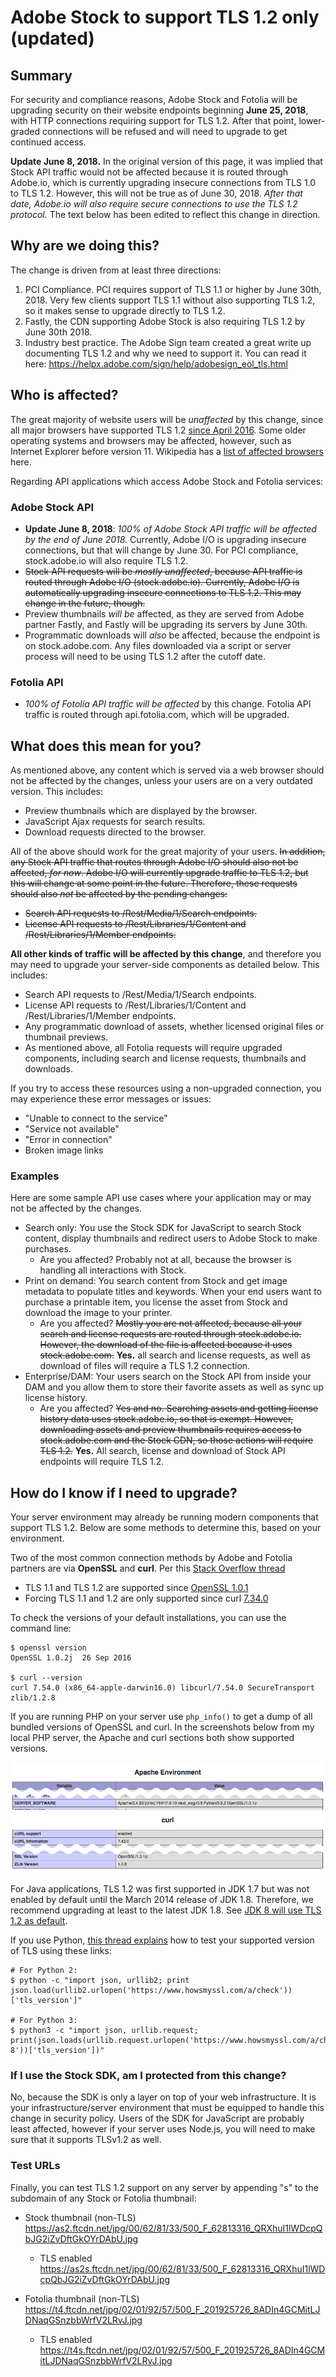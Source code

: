 # Adobe Stock to support TLS 1.2 only (updated)

## Summary
For security and compliance reasons, Adobe Stock and Fotolia will be upgrading security on their website endpoints beginning __June 25, 2018__, with HTTP connections requiring support for TLS 1.2. After that point, lower-graded connections will be refused and will need to upgrade to get continued access.

__Update June 8, 2018.__ In the original version of this page, it was implied that Stock API traffic would not be affected because it is routed through Adobe.io, which is currently upgrading insecure connections from TLS 1.0 to TLS 1.2. However, this will not be true as of June 30, 2018. _After that date, Adobe.io will also require secure connections to use the TLS 1.2 protocol._ The text below has been edited to reflect this change in direction.

## Why are we doing this?
The change is driven from at least three directions:
1. PCI Compliance. PCI requires support of TLS 1.1 or higher by June 30th, 2018. Very few clients support TLS 1.1 without also supporting TLS 1.2, so it makes sense to upgrade directly to TLS 1.2.
2. Fastly, the CDN supporting Adobe Stock is also requiring TLS 1.2 by June 30th 2018.
3. Industry best practice. The Adobe Sign team created a great write up documenting TLS 1.2 and why we need to support it. You can read it here: https://helpx.adobe.com/sign/help/adobesign_eol_tls.html

## Who is affected?
The great majority of website users will be _unaffected_ by this change, since all major browsers have supported TLS 1.2 [since April 2016](https://en.wikipedia.org/wiki/Transport_Layer_Security#Web_browsers). Some older operating systems and browsers may be affected, however, such as Internet Explorer before version 11. Wikipedia has a [list of affected browsers](https://en.wikipedia.org/wiki/Transport_Layer_Security#Web_browsers) here.

Regarding API applications which access Adobe Stock and Fotolia services:

### Adobe Stock API
+ __Update June 8, 2018__: _100% of Adobe Stock API traffic will be affected by the end of June 2018._ Currently, Adobe I/O is upgrading insecure connections, but that will change by June 30. For PCI compliance, stock.adobe.io will also require TLS 1.2.
+ ~~Stock API requests will be _mostly unaffected_, because API traffic is routed through Adobe I/O (stock.adobe.io). Currently, Adobe I/O is automatically upgrading insecure connections to TLS 1.2. This may change in the future, though.~~
+ Preview thumbnails _will be_ affected, as they are served from Adobe partner Fastly, and Fastly will be upgrading its servers by June 30th. 
+ Programmatic downloads will _also_ be affected, because the endpoint is on stock.adobe.com. Any files downloaded via a script or server process will need to be using TLS 1.2 after the cutoff date.

### Fotolia API
+ _100% of Fotolia API traffic will be affected_ by this change. Fotolia API traffic is routed through api.fotolia.com, which will be upgraded.

## What does this mean for you?
As mentioned above, any content which is served via a web browser should not be affected by the changes, unless your users are on a very outdated version. This includes:
+ Preview thumbnails which are displayed by the browser.
+ JavaScript Ajax requests for search results.
+ Download requests directed to the browser.

All of the above should work for the great majority of your users. ~~In addition, any Stock API traffic that routes through Adobe I/O should also not be affected, _for now_. Adobe I/O will currently upgrade traffic to TLS 1.2, but this will change at some point in the future. Therefore, these requests should also _not_ be affected by the pending changes:~~
+ ~~Search API requests to /Rest/Media/1/Search endpoints.~~
+ ~~License API requests to /Rest/Libraries/1/Content and /Rest/Libraries/1/Member endpoints.~~

__All other kinds of traffic will be affected by this change__, and therefore you may need to upgrade your server-side components as detailed below. This includes:

+ Search API requests to /Rest/Media/1/Search endpoints.
+ License API requests to /Rest/Libraries/1/Content and /Rest/Libraries/1/Member endpoints.
+ Any programmatic download of assets, whether licensed original files or thumbnail previews. 
+ As mentioned above, all Fotolia requests will require upgraded components, including search and license requests, thumbnails and downloads. 

If you try to access these resources using a non-upgraded connection, you may experience these error messages or issues:

+ "Unable to connect to the service"
+ "Service not available"
+ "Error in connection"
+ Broken image links

### Examples
Here are some sample API use cases where your application may or may not be affected by the changes.

- Search only: You use the Stock SDK for JavaScript to search Stock content, display thumbnails and redirect users to Adobe Stock to make purchases.
    + Are you affected? Probably not at all, because the browser is handling all interactions with Stock.
- Print on demand: You search content from Stock and get image metadata to populate titles and keywords. When your end users want to purchase a printable item, you license the asset from Stock and download the image to your printer.
    + Are you affected? ~~Mostly you are not affected, because all your search and license requests are routed through stock.adobe.io. However, the download of the file is affected because it uses stock.adobe.com.~~ __Yes.__ all search and license requests, as well as download of files will require a TLS 1.2 connection.
- Enterprise/DAM: Your users search on the Stock API from inside your DAM and you allow them to store their favorite assets as well as sync up license history.
    + Are you affected? ~~Yes and no. Searching assets and getting license history data uses stock.adobe.io, so that is exempt. However, downloading assets and preview thumbnails requires access to stock.adobe.com and the Stock CDN, so those actions will require TLS 1.2.~~ __Yes.__ All search, license and download of Stock API endpoints will require TLS 1.2.

## How do I know if I need to upgrade?
Your server environment may already be running modern components that support TLS 1.2. Below are some methods to determine this, based on your environment.

Two of the most common connection methods by Adobe and Fotolia partners are via __OpenSSL__ and __curl__. Per this [Stack Overflow thread](https://stackoverflow.com/a/30145222)

+ TLS 1.1 and TLS 1.2 are supported since [OpenSSL 1.0.1](https://www.openssl.org/news/changelog.html#x31)
+ Forcing TLS 1.1 and 1.2 are only supported since curl [7.34.0](https://curl.haxx.se/docs/manpage.html#--tlsv12)

To check the versions of your default installations, you can use the command line:
```
$ openssl version
OpenSSL 1.0.2j  26 Sep 2016

$ curl --version
curl 7.54.0 (x86_64-apple-darwin16.0) libcurl/7.54.0 SecureTransport zlib/1.2.8
```

If you are running PHP on your server use `php_info()` to get a dump of all bundled versions of OpenSSL and curl. In the screenshots below from my local PHP server, the Apache and curl sections both show supported versions.

![PHP Info](php_info-tls12.png)

For Java applications, TLS 1.2 was first supported in JDK 1.7 but was not enabled by default until the March 2014 release of JDK 1.8. Therefore, we recommend upgrading at least to the latest JDK 1.8. See [JDK 8 will use TLS 1.2 as default](https://blogs.oracle.com/java-platform-group/jdk-8-will-use-tls-12-as-default).

If you use Python, [this thread explains](https://news.ycombinator.com/item?id=13539034) how to test your supported version of TLS using these links:

```
# For Python 2:
$ python -c "import json, urllib2; print json.load(urllib2.urlopen('https://www.howsmyssl.com/a/check'))['tls_version']"

# For Python 3:
$ python3 -c "import json, urllib.request; print(json.loads(urllib.request.urlopen('https://www.howsmyssl.com/a/check').read().decode('UTF-8'))['tls_version'])"
```

### If I use the Stock SDK, am I protected from this change?
No, because the SDK is only a layer on top of your web infrastructure. It is your infrastructure/server environment that must be equipped to handle this change in security policy. Users of the SDK for JavaScript are probably least affected, however if your server uses Node.js, you will need to make sure that it supports TLSv1.2 as well.

### Test URLs
Finally, you can test TLS 1.2 support on any server by appending "s" to the subdomain of any Stock or Fotolia thumbnail:

+ Stock thumbnail (non-TLS)
https://as2.ftcdn.net/jpg/00/62/81/33/500_F_62813316_QRXhuI1lWDcpQbJG2iZvDftGkOYrDAbU.jpg

  + TLS enabled
  https://as2s.ftcdn.net/jpg/00/62/81/33/500_F_62813316_QRXhuI1lWDcpQbJG2iZvDftGkOYrDAbU.jpg

+ Fotolia thumbnail (non-TLS)
https://t4.ftcdn.net/jpg/02/01/92/57/500_F_201925726_8ADIn4GCMitLJDNaqGSnzbbWrfV2LRvJ.jpg

    * TLS enabled
    https://t4s.ftcdn.net/jpg/02/01/92/57/500_F_201925726_8ADIn4GCMitLJDNaqGSnzbbWrfV2LRvJ.jpg



